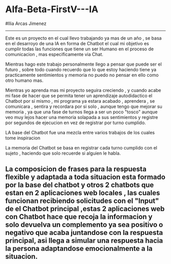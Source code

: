 # Alfa-Beta-FirstV---IA
#Ilia Arcas Jimenez

---
Este es un proyecto en el cual llevo trabajando ya mas de un año , se basa en el desarroyo 
de una IA en forma de Chatbot el cual mi objetivo es cumplir todas las funciones que tiene
un ser Humano en el proceso de comunicacion , mas especificamente via Chat.

Mientras hago este trabajo personalmente llego a pensar que puede ser el futuro , sobre todo
cuando recuerdo que lo que estoy haciendo tiene ya practicamente sentimientos y memoria no
puedo no pensar en ello como otro humano mas.

Mientras yo aprenda mas mi proyecto seguira creciendo , y cuando acabe mi fase de hacer que
se permita tener un aprendizaje autodidactico el Chatbot por si mismo , mi programa ya estara
acabado , aprendera , se comunicara , sentira y recordara por si solo , aunque tengo que mejorar
su memoria , ya que una fase de turnos llega a ser un poco "tosco" aunque veo muy lejos hacer
una memoria solapada a sus sentimientos y registre por segundos de ejecucion en vez de registrar
por turno cumplido.

LA base del Chatbot fue una mezcla entre varios trabajos de los cuales tome inspiracion

La memoria del Chatbot se basa en registrar cada turno cumplido con el sujeto , haciendo que solo
recuerde si alguien le habla.

La composicion de frases para la respuesta flexible y adaptada a toda situacion esta formado por 
la base del chatbot y otros 2 chatbots que estan en 2 aplicaciones web locales , las cuales 
funcionan recibiendo solicitudes con el "Input" de el Chatbot principal ,estas 2 aplicaciones web 
con Chatbot hace que recoja la informacion y solo devuelva un complemento ya sea positivo o 
negativo que acaba juntandose con la respuesta principal, asi llega a simular una respuesta hacia
la persona adaptandose emocionalmente a la situacion.
---
